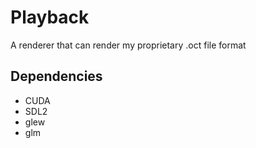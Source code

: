 # Playback

A renderer that can render my proprietary .oct file format

## Dependencies

 * CUDA
 * SDL2
 * glew
 * glm
